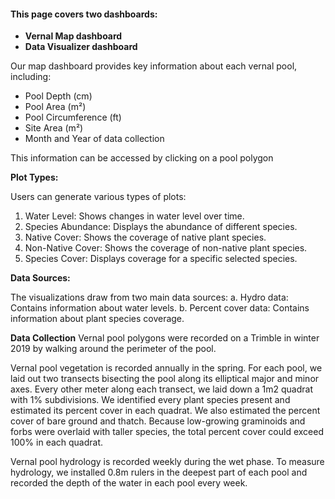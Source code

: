 #### **This page covers two dashboards:**

 -  **Vernal Map dashboard**
 -  **Data Visualizer dashboard**

Our map dashboard provides key information about each vernal pool, including:

-  Pool Depth (cm)
-  Pool Area (m²)
-  Pool Circumference (ft)
-  Site Area (m²)
-  Month and Year of data collection

This information can be accessed by clicking on a pool polygon

 **Plot Types:**

Users can generate various types of plots:
1.  Water Level: Shows changes in water level over time.
2.  Species Abundance: Displays the abundance of different species.
3.  Native Cover: Shows the coverage of native plant species.
4.  Non-Native Cover: Shows the coverage of non-native plant species.
5.  Species Cover: Displays coverage for a specific selected species.


**Data Sources:**

The visualizations draw from two main data sources:
a. Hydro data: Contains information about water levels.
b. Percent cover data: Contains information about plant species coverage.


**Data Collection**
Vernal pool polygons were recorded on a Trimble in winter 2019 by walking around the perimeter of the pool.

Vernal pool vegetation is recorded annually in the spring.  For each pool, we laid out two transects bisecting the pool along its elliptical major and minor axes.  Every other meter along each transect, we laid down a 1m2 quadrat with 1% subdivisions.  We identified every plant species present and estimated its percent cover in each quadrat.  We also estimated the percent cover of bare ground and thatch.  Because low-growing graminoids and forbs were overlaid with taller species, the total percent cover could exceed 100% in each quadrat.

Vernal pool hydrology is recorded weekly during the wet phase.  To measure hydrology, we installed 0.8m rulers in the deepest part of each pool and recorded the depth of the water in each pool every week.

